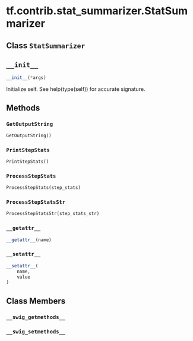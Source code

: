 <div itemscope itemtype="http://developers.google.com/ReferenceObject">
<meta itemprop="name" content="tf.contrib.stat_summarizer.StatSummarizer" />
<meta itemprop="path" content="Stable" />
<meta itemprop="property" content="GetOutputString"/>
<meta itemprop="property" content="PrintStepStats"/>
<meta itemprop="property" content="ProcessStepStats"/>
<meta itemprop="property" content="ProcessStepStatsStr"/>
<meta itemprop="property" content="__getattr__"/>
<meta itemprop="property" content="__init__"/>
<meta itemprop="property" content="__setattr__"/>
<meta itemprop="property" content="__swig_getmethods__"/>
<meta itemprop="property" content="__swig_setmethods__"/>
</div>

# tf.contrib.stat_summarizer.StatSummarizer

## Class `StatSummarizer`





<h2 id="__init__"><code>__init__</code></h2>

``` python
__init__(*args)
```

Initialize self.  See help(type(self)) for accurate signature.



## Methods

<h3 id="GetOutputString"><code>GetOutputString</code></h3>

``` python
GetOutputString()
```



<h3 id="PrintStepStats"><code>PrintStepStats</code></h3>

``` python
PrintStepStats()
```



<h3 id="ProcessStepStats"><code>ProcessStepStats</code></h3>

``` python
ProcessStepStats(step_stats)
```



<h3 id="ProcessStepStatsStr"><code>ProcessStepStatsStr</code></h3>

``` python
ProcessStepStatsStr(step_stats_str)
```



<h3 id="__getattr__"><code>__getattr__</code></h3>

``` python
__getattr__(name)
```



<h3 id="__setattr__"><code>__setattr__</code></h3>

``` python
__setattr__(
    name,
    value
)
```





## Class Members

<h3 id="__swig_getmethods__"><code>__swig_getmethods__</code></h3>

<h3 id="__swig_setmethods__"><code>__swig_setmethods__</code></h3>

